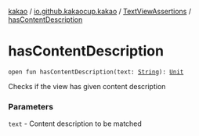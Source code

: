 [kakao](../../index.md) / [io.github.kakaocup.kakao](../index.md) / [TextViewAssertions](index.md) / [hasContentDescription](./has-content-description.md)

# hasContentDescription

`open fun hasContentDescription(text: `[`String`](https://kotlinlang.org/api/latest/jvm/stdlib/kotlin/-string/index.html)`): `[`Unit`](https://kotlinlang.org/api/latest/jvm/stdlib/kotlin/-unit/index.html)

Checks if the view has given content description

### Parameters

`text` - Content description to be matched